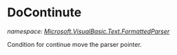 ﻿# DoContinute
_namespace: [Microsoft.VisualBasic.Text.FormattedParser](./index.md)_

Condition for continue move the parser pointer.





